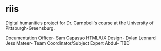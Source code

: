 # riis
Digital humanities project for Dr. Campbell's course at the University of Pittsburgh-Greensburg.

Documentation Officer- Sam Capasso
HTML/UX Design- Dylan Leonard
Jess Mateer- Team Coordinator/Subject Expert
Abdul- TBD

